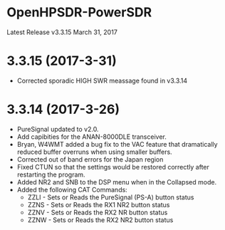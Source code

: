 # OpenHPSDR-PowerSDR

Latest Release v3.3.15 March 31, 2017

# 3.3.15 (2017-3-31)
- Corrected sporadic HIGH SWR meassage found in v3.3.14

# 3.3.14 (2017-3-26)
- PureSignal updated to v2.0.
- Add capibities for the ANAN-8000DLE transceiver.
- Bryan, W4WMT added a bug fix to the VAC feature that dramatically reduced buffer overruns     when using smaller buffers.
- Corrected out of band errors for the Japan region
- Fixed CTUN so that the settings would be restored correctly after restarting the program.
- Added NR2 and SNB to the DSP menu when in the Collapsed mode.
- Added the following CAT Commands:
  - ZZLI - Sets or Reads the PureSignal (PS-A) button status
  - ZZNS - Sets or Reads the RX1 NR2 button status
  - ZZNV - Sets or Reads the RX2 NR button status
  - ZZNW - Sets or Reads the RX2 NR2 button status

  